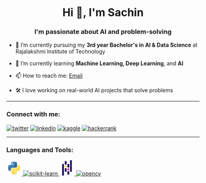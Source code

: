 <h1 align="center">Hi 👋, I'm Sachin</h1>
<h3 align="center">I'm passionate about AI and problem-solving</h3>

- 🔭 I’m currently pursuing my **3rd year Bachelor's in AI & Data Science** at Rajalakshmi Institute of Technology

- 🌱 I’m currently learning **Machine Learning, Deep Learning**, and **AI**

- 📫 How to reach me: <a href="mailto: svsdsachin@gmail.com">Email</a>

- 🛠️ I love working on real-world AI projects that solve problems 

---

<h3 align="left">Connect with me:</h3>
<p align="left">
<a href="https://x.com/sachin26031" target="blank"><img align="center" src="https://cdn.jsdelivr.net/npm/simple-icons@3.0.1/icons/twitter.svg" alt="twitter" height="30" width="40" /></a>
<a href="https://www.linkedin.com/in/sachin-s-a05626298" target="blank"><img align="center" src="https://cdn.jsdelivr.net/npm/simple-icons@3.0.1/icons/linkedin.svg" alt="linkedin" height="30" width="40" /></a>
<a href="https://www.kaggle.com/mrsachin543" target="blank"><img align="center" src="https://cdn.jsdelivr.net/npm/simple-icons@3.0.1/icons/kaggle.svg" alt="kaggle" height="30" width="40" /></a>
<a href="https://www.hackerrank.com/svsachin2005" target="blank"><img align="center" src="https://cdn.jsdelivr.net/npm/simple-icons@3.0.1/icons/hackerrank.svg" alt="hackerrank" height="30" width="40" /></a>
</p>

---

<h3 align="left">Languages and Tools:</h3>
<p align="left">
<a href="https://www.python.org" target="blank"> <img src="https://raw.githubusercontent.com/devicons/devicon/master/icons/python/python-original.svg" alt="python" width="40" height="40"/> </a>
<a href="https://scikit-learn.org/" target="blank"> <img src="https://upload.wikimedia.org/wikipedia/commons/0/05/Scikit_learn_logo_small.svg" alt="scikit-learn" width="40" height="40"/> </a>
<a href="https://pandas.pydata.org/" target="blank"> <img src="https://raw.githubusercontent.com/devicons/devicon/2ae2a900d2f041da66e950e4d48052658d850630/icons/pandas/pandas-original.svg" alt="pandas" width="40" height="40"/> </a>
<a href="https://opencv.org/" target="blank"> <img src="https://www.vectorlogo.zone/logos/opencv/opencv-icon.svg" alt="opencv" width="40" height="40"/> </a>

</p>
